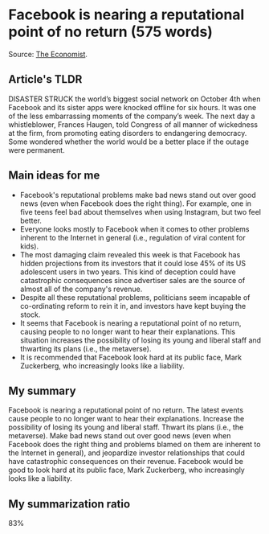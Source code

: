 # Facebook is nearing a reputational point of no return (575 words)
Source: [The Economist](https://www.economist.com/leaders/2021/10/09/facebook-is-nearing-a-reputational-point-of-no-return).

## Article's TLDR
DISASTER STRUCK the world’s biggest social network on October 4th when Facebook and its sister apps were knocked offline for six hours. It was one of the less embarrassing moments of the company’s week. The next day a whistleblower, Frances Haugen, told Congress of all manner of wickedness at the firm, from promoting eating disorders to endangering democracy. Some wondered whether the world would be a better place if the outage were permanent.

## Main ideas for me
- Facebook's reputational problems make bad news stand out over good news (even when Facebook does the right thing). For example, one in five teens feel bad about themselves when using Instagram, but two feel better.
- Everyone looks mostly to Facebook when it comes to other problems inherent to the Internet in general (i.e., regulation of viral content for kids).
- The most damaging claim revealed this week is that Facebook has hidden projections from its investors that it could lose 45% of its US adolescent users in two years. This kind of deception could have catastrophic consequences since advertiser sales are the source of almost all of the company's revenue.
- Despite all these reputational problems, politicians seem incapable of co-ordinating reform to rein it in, and investors have kept buying the stock.
- It seems that Facebook is nearing a reputational point of no return, causing people to no longer want to hear their explanations. This situation increases the possibility of losing its young and liberal staff and thwarting its plans (i.e., the metaverse).
- It is recommended that Facebook look hard at its public face, Mark Zuckerberg, who increasingly looks like a liability.

## My summary
Facebook is nearing a reputational point of no return. The latest events cause people to no longer want to hear their explanations. Increase the possibility of losing its young and liberal staff. Thwart its plans (i.e., the metaverse). Make bad news stand out over good news (even when Facebook does the right thing and problems blamed on them are inherent to the Internet in general), and jeopardize investor relationships that could have catastrophic consequences on their revenue. Facebook would be good to look hard at its public face, Mark Zuckerberg, who increasingly looks like a liability.

## My summarization ratio
83%
